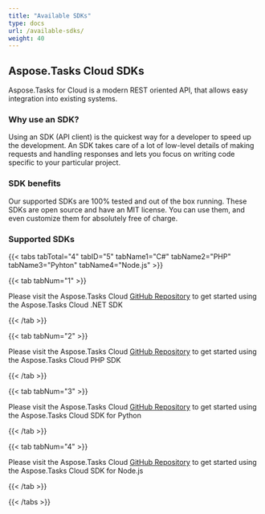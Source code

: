 ```yaml
---
title: "Available SDKs"
type: docs
url: /available-sdks/
weight: 40
---
```


## **Aspose.Tasks Cloud SDKs**
Aspose.Tasks for Cloud is a modern REST oriented API, that allows easy integration into existing systems.
### **Why use an SDK?**
Using an SDK (API client) is the quickest way for a developer to speed up the development. An SDK takes care of a lot of low-level details of making requests and handling responses and lets you focus on writing code specific to your particular project.
### **SDK benefits**
Our supported SDKs are 100% tested and out of the box running. These SDKs are open source and have an MIT license. You can use them, and even customize them for absolutely free of charge.
### **Supported SDKs**
{{< tabs tabTotal="4" tabID="5" tabName1="C#" tabName2="PHP" tabName3="Pyhton" tabName4="Node.js" >}}

{{< tab tabNum="1" >}}

Please visit the Aspose.Tasks Cloud [GitHub Repository](https://github.com/aspose-tasks-cloud/aspose-tasks-cloud-dotnet) to get started using the Aspose.Tasks Cloud .NET SDK

{{< /tab >}}

{{< tab tabNum="2" >}}

Please visit the Aspose.Tasks Cloud [GitHub Repository](https://github.com/aspose-tasks-cloud/aspose-tasks-cloud-php) to get started using the Aspose.Tasks Cloud PHP SDK

{{< /tab >}}

{{< tab tabNum="3" >}}

Please visit the Aspose.Tasks Cloud [GitHub Repository](https://github.com/aspose-tasks-cloud/aspose-tasks-cloud-python) to get started using the Aspose.Tasks Cloud SDK for Python

{{< /tab >}}

{{< tab tabNum="4" >}}

Please visit the Aspose.Tasks Cloud [GitHub Repository](https://github.com/aspose-tasks-cloud/aspose-tasks-cloud-node) to get started using the Aspose.Tasks Cloud SDK for Node.js

{{< /tab >}}

{{< /tabs >}}
